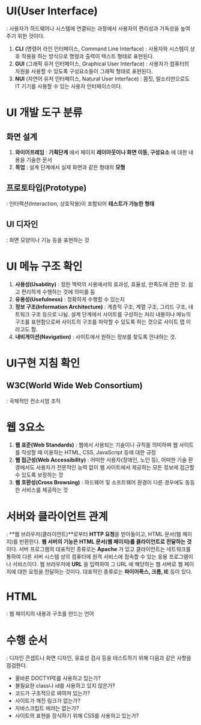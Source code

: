 # UI(User Interface)
: 사용자가 하드웨어나 시스템에 연결되는 과정에서 사용자의 편리성과 가독성을 높여 주기 위한 것이다.
1. **CLI** (명령어 라인 인터페이스, Command Line Interface) : 사용자와 시스템이 상호 작용을 하는 방식으로 명령과 출력이 텍스트 형태로 표현된다.
2. **GUI** (그래픽 유저 인터페이스, Graphical User Interface) : 사용자가 컴퓨터의 자원을 사용할 수 있도록 구성요소들이 그래픽 형태로 표현된다.
3. **NUI** (자연어 유저 인터페이스, Natural User Interface) : 몸짓, 말소리만으로도 IT 기기를 사용할 수 있는 사용자 인터페이스이다.

# UI 개발 도구 분류
## 화면 설계
1. **와이어프레임** : **기획단계** 에서 페이지 **레이아웃이나 화면 이동, 구성요소** 에 대한 내용을 기술한 문서
2. **목업** : 설계 단계에서 실제 화면과 같은 형태의 **모형**

## 프로토타입(Prototype)
: 인터랙션(Interaction, 상호작용)이 포함되어 **테스트가 가능한 형태**

## UI 디자인
: 화면 모양이나 기능 등을 표현하는 것

# UI 메뉴 구조 확인
1. **사용성(Usability)** : 정한 맥락의 사용에서의 효과성, 효율성, 만족도에 관한 것. 쉽고 편리하게 수행하는 것에 의미를 둠
2. **유용성(Usefulness)** : 정확하게 수행할 수 있는지
3. **정보 구조(Information Architecture)** : 계층적 구조, 계열 구조, 그리드 구조, 네트워크 구조 등으로 나뉨. 설계 단계에서 사이트를 구성하는 처리 내용이나 메뉴의 구조를 표현함으로써 사이트의 구조를 파악할 수 있도록 하는 것으로 사이트 맵 이라고도 함.
4. **내비게이션(Navigation)** : 사이트에서 원하는 정보를 찾도록 안내하는 것.

# UI구현 지침 확인
## W3C(World Wide Web Consortium)
: 국제적인 컨소시엄 조직

# 웹 3요소
1. **웹 표준(Web Standards)** : 웹에서 사용되는 기술이나 규칙을 의미하며 웹 사이트를 작성할 때 이용하는 HTML, CSS, JavaScript 등에 대한 규정
2. **웹 접근성(Web Accessibillty)** : 어떠한 사용자(장애인, 노인 등), 어떠한 기술 환경에서도 사용자가 전문적인 능력 없이 웹 사이트에서 제공하는 모든 정보에 접근할 수 있도록 보장하는 것
3. **웹 호환성(Cross Browsing)** : 하드웨어 및 소프트웨어 환경이 다른 경우에도 동등한 서비스를 제공하는 것

# 서버와 클라이언트 관계
: **웹 브라우저(클라이언트)**로부터 **HTTP 요청**을 받아들이고, HTML 문서(웹 페이지)를 반환한다. **웹 서버의 기능은 HTML 문서(웹 페이지)를 클라이언트로 전달하는 것**이다. 서버 프로그램의 대표적인 종류로는 **Apache** 가 있고 클라이언트는 네트워크를 통하여 다른 서버 시스템 상의 컴퓨터에 원격 서비스에 접속할 수 있는 응용 프로그램이나 서비스이다. 웹 브라우저에 **URL** 을 입력하여 그 URL 에 해당하는 웹 서버로 웹 페이지에 대한 요청을 전달하는 것이다. 대표적인 종류로는 **파이어폭스, 크롬, IE** 등이 있다.

# HTML
: 웹 페이지의 내용과 구조를 만드는 언어

# 수행 순서
: 디자인 콘셉트나 화면 디자인, 유효성 검사 등을 테스트하기 위해 다음과 같은 사항을 점검한다.
+ 올바른 DOCTYPE를 사용하고 있는가?
+ 불필요한 class나 id를 사용하고 있지 않은가?
+ 코드가 구조적으로 짜여져 있는가? 
+ 사이트가 깨진 링크가 없는가?
+ 자바스크립트 에러는 없는가?
+ 사이트의 표현을 장식하기 위해 CSS를 사용하고 있는가?
